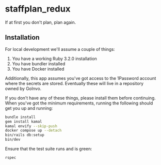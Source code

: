 # staffplan_redux

If at first you don't plan, plan again.

## Installation

For local development we'll assume a couple of things:

1. You have a working Ruby 3.2.0 installation
2. You have bundler installed
3. You have Docker installed

Additionally, this app assumes you've got access to the 1Password account where the secrets are stored. Eventually these will live in a repository owned by GoInvo.

If you don't have any of these things, please install them before continuing. When you've got the minimum requirements, running the following should get you up and running:

```bash
bundle install
gem install kamal
kamal envify --skip-push
docker compose up --detach
bin/rails db:setup
bin/dev
```

Ensure that the test suite runs and is green:

```bash
rspec
```
